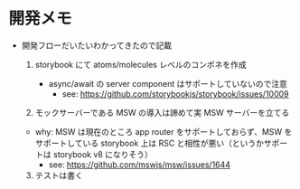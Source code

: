 # 開発メモ

- 開発フローだいたいわかってきたので記載

  1. storybook にて atoms/molecules レベルのコンポネを作成

     - async/await の server component はサポートしていないので注意
       - see: https://github.com/storybookjs/storybook/issues/10009

  2. モックサーバーである MSW の導入は諦めて実 MSW サーバーを立てる

  - why: MSW は現在のところ app router をサポートしておらず、MSW をサポートしている storybook 上は RSC と相性が悪い（というかサポートは storybook v8 になりそう）
    - see: https://github.com/mswjs/msw/issues/1644

  3. テストは書く
